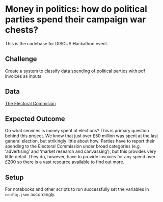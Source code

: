 # Money in politics: how do political parties spend their campaign war chests?

This is the codebase for DISCUS Hackathon event. 

## Challenge
Create a system to classify data spending of political parties with pdf invoices as inputs.

## Data
[The Electoral Commision](http://search.electoralcommission.org.uk/Search/Spending?currentPage=1&rows=20&sort=TotalExpenditure&order=desc&tab=1&et=pp&includeOutsideSection75=true&evt=ukparliament&ev=3696&optCols=ExpenseCategoryName&optCols=AmountInEngland&optCols=AmountInScotland&optCols=AmountInWales&optCols=AmountInNorthernIreland&optCols=DatePaid)

## Expected Outcome
On what services is money spent at elections? This is primary question behind this project. We know that just over £50 million was spent at the last general election, but strikingly little about how. Parties have to report their spending to the Electoral Commission under broad categories (e.g. ‘advertising’ and ‘market research and canvassing’), but this provides very little detail. They do, however, have to provide invoices for any spend over £200 so there is a vast resource available to find out more.

## Setup
For notebooks and other scripts to run successfully set the variables in `config.json` accordingly.